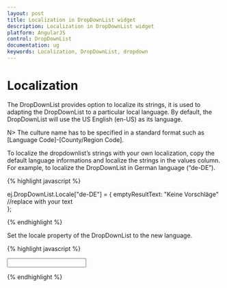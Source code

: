 ```yaml
---
layout: post
title: Localization in DropDownList widget
description: Localization in DropDownList widget
platform: AngularJS
control: DropDownList
documentation: ug
keywords: Localization, DropDownList, dropdown
---
```

# Localization

The DropDownList provides option to localize its strings, it is used to adapting the DropDownList to a particular local language. By default, the DropDownList will use the US English (en-US) as its language.

N> The culture name has to be specified in a standard format such as [Language Code]-[County/Region Code].

To localize the dropdownlist’s strings with your own localization, copy the default language informations and localize the strings in the values column. For example, to localize the DropDownList in German language (“de-DE”).

{% highlight javascript %}

ej.DropDownList.Locale["de-DE"] = {
    emptyResultText: "Keine Vorschläge" //replace with your text  
};
    
{% endhighlight %}

Set the locale property of the DropDownList to the new language.

{% highlight javascript %}

<input type="text" id="selectcompany" ej-dropdownlist e-datasource="data" e-fields-text="CompanyName" e-fields-value="ContactName" e-width="260" e-showcheckbox="true" e-locale="de-DE" e-enablefiltersearch="true" e-enablepopupresize="true" />

<script type="text/javascript">

var datalist = ej.DataManager({ url: "http://mvc.syncfusion.com/services/Northwnd.svc/Customers" });
angular.module('dropdownlistApp', ['ejangular'])
.controller('dropdownlistCtrl', function ($scope) {
    $scope.data = datalist;
    ej.DropDownList.Locale["de-DE"] = {
        emptyResultText: "Keine Vorschlage" //replace with your text  
    };
});

</script>
    
{% endhighlight %}